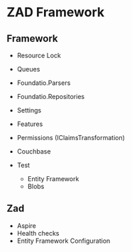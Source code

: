 ﻿# ZAD Framework

## Framework

- Resource Lock
- Queues
- Foundatio.Parsers
- Foundatio.Repositories

- Settings
- Features
- Permissions (IClaimsTransformation)
- Couchbase
- Test 
  - Entity Framework
  - Blobs

## Zad

- Aspire
- Health checks
- Entity Framework Configuration